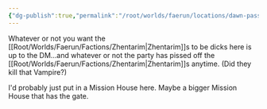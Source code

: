 ```yaml
---
{"dg-publish":true,"permalink":"/root/worlds/faerun/locations/dawn-pass/"}
---
```


Whatever or not you want the [[Root/Worlds/Faerun/Factions/Zhentarim\|Zhentarim]]s to be dicks here is up to the DM…and whatever or not the party has pissed off the [[Root/Worlds/Faerun/Factions/Zhentarim\|Zhentarim]]s anytime. (Did they kill that Vampire?)

I'd probably just put in a Mission House here. Maybe a bigger Mission House that has the gate.
